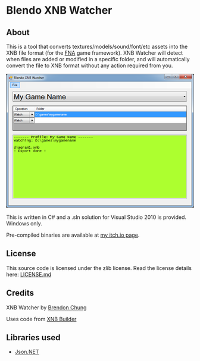 ﻿# Blendo XNB Watcher

## About
This is a tool that converts textures/models/sound/font/etc assets into the XNB file format (for the [FNA](https://fna-xna.github.io) game framework). XNB Watcher will detect when files are added or modified in a specific folder, and will automatically convert the file to XNB format without any action required from you.

[![screenshot of Blendo steam uploader](screenshot.png)](screenshot.png)

This is written in C# and a .sln solution for Visual Studio 2010 is provided. Windows only.

Pre-compiled binaries are available at [my itch.io page](https://blendogames.itch.io/blendo-steam-uploader).

## License
This source code is licensed under the zlib license. Read the license details here: [LICENSE.md](https://github.com/blendogames/xna_watcher/blob/master/license.md)

## Credits
XNB Watcher by [Brendon Chung](http://blendogames.com)

Uses code from [XNB Builder](https://sourceforge.net/projects/xnbbuilder)

## Libraries used
- [Json.NET](https://www.newtonsoft.com/json)